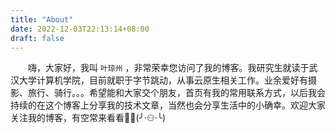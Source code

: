 ```yaml
---
title: "About"
date: 2022-12-03T22:13:14+08:00
draft: false
---
```

　　嗨，大家好，我叫 `叶琼州` ，非常荣幸您访问了我的博客。我研究生就读于武汉大学计算机学院，目前就职于字节跳动，从事云原生相关工作。业余爱好有摄影、旅行、骑行。。。希望能和大家交个朋友，首页有我的常用联系方式，以后我会持续的在这个博客上分享我的技术文章，当然也会分享生活中的小确幸。欢迎大家关注我的博客，有空常来看看:new_moon_with_face::full_moon_with_face:(╯·⚇·╰)
